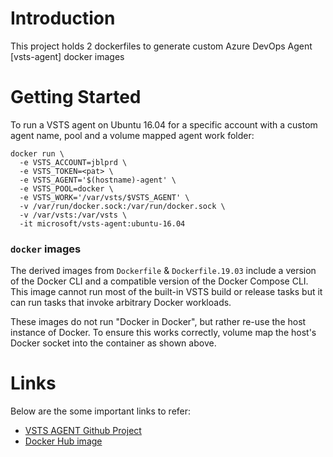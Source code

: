 # Introduction
This project holds 2 dockerfiles to generate custom Azure DevOps Agent [vsts-agent] docker images

# Getting Started
To run a VSTS agent on Ubuntu 16.04 for a specific account with a custom agent name, pool and a volume mapped agent work folder:

```
docker run \
  -e VSTS_ACCOUNT=jblprd \
  -e VSTS_TOKEN=<pat> \
  -e VSTS_AGENT='$(hostname)-agent' \
  -e VSTS_POOL=docker \
  -e VSTS_WORK='/var/vsts/$VSTS_AGENT' \
  -v /var/run/docker.sock:/var/run/docker.sock \
  -v /var/vsts:/var/vsts \
  -it microsoft/vsts-agent:ubuntu-16.04
```

### `docker` images
The derived images from `Dockerfile` & `Dockerfile.19.03` include a version of the Docker CLI and a compatible version of the Docker Compose CLI. This image cannot run most of the built-in VSTS build or release tasks but it can run tasks that invoke arbitrary Docker workloads.

These images do not run "Docker in Docker", but rather re-use the host instance of Docker. To ensure this works correctly, volume map the host's Docker socket into the container as shown above.


# Links
Below are the some important links to refer:

- [VSTS AGENT Github Project](https://github.com/microsoft/vsts-agent-docker/blob/master/README.md)
- [Docker Hub image](https://hub.docker.com/_/microsoft-azure-pipelines-vsts-agent)
